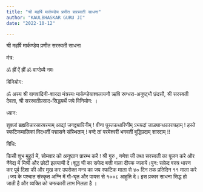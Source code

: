```yaml
---
title: "श्री महर्षि मार्कण्डेय प्रणीत सरस्वती साधना"
author: "KAULBHASKAR GURU JI"
date: "2022-10-12"

---
```

श्री महर्षि मार्कण्डेय प्रणीत सरस्वती साधना

मंत्र:

ॐ ह्रीं ऐं ह्रीं ॐ वाग्देव्यै नमः

विनियोग:

ॐ अस्य श्री वागवादिनी-शारदा मंत्रस्यः मार्कण्डेयाश्वलायनौ ऋषि स्रग्धरा-अनुष्ट्भौ छंदसौ, श्री सरस्वती देवता, श्री सरस्वतीप्रसाद-सिद्धयर्थे जपे विनियोग: ।

ध्यान:

शुक्लां ब्रह्मविचारसारपरमाम् आद्यां जगद्व्यापिनीम् !
वीणा पुस्तकधारिणीम् ऽभयदां जाड्यान्धकारापहाम् !
हस्ते स्फटिकमालिकां विदधतीं पद्मासने संस्थिताम् !
वन्दे तां परमेश्वरीं भगवतीं बुद्धिप्रदाम् शारदाम् !!

विधि:

किसी शुभ मुहूर्त में, सोमवार को अनुष्ठान प्रारम्भ करें ! श्री गुरु , गणेश जी तथा सरस्वती का पूजन करे और नैवेद्य में मिश्री और छोटी इलयाची दे।शुद्ध घी का सफेद बत्ती वाला दीपक जलायें।पुन: सफ़ेद वस्त्र धारण कर पूर्व दिशा की और मुख कर उपरोक्त मन्त्र का जप स्फटिक माला से ४० दिन तक प्रतिदिन ११ माला करे ।जप के पश्चात संस्कृत अग्नि में गौ-घृत और पायस से १००८ आहुति दे।
इस प्रकार साधना सिद्ध हो जाती है और व्यक्ति को चमत्कारी लाभ मिलता है ।
